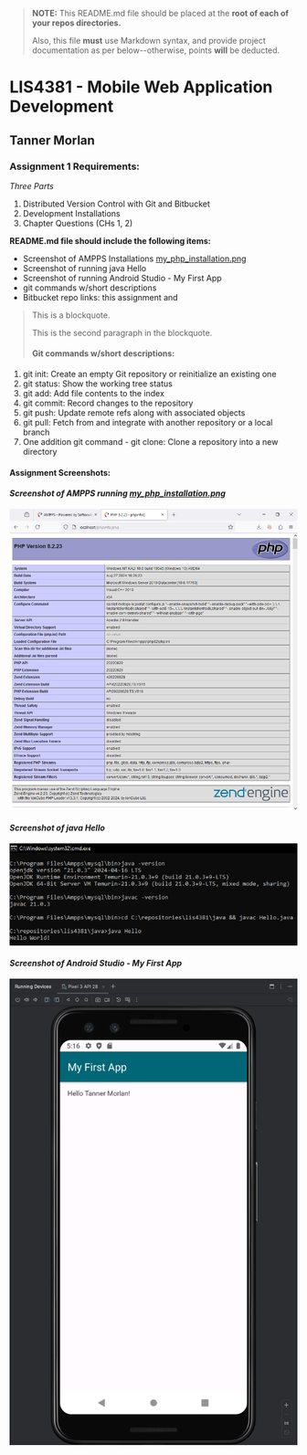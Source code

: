 > **NOTE:** This README.md file should be placed at the **root of each of your repos directories.**
>
>Also, this file **must** use Markdown syntax, and provide project documentation as per below--otherwise, points **will** be deducted.
>

# LIS4381 - Mobile Web Application Development

## Tanner Morlan

### **Assignment 1 Requirements:**

*Three Parts*

1. Distributed Version Control with Git and Bitbucket
2. Development Installations
3. Chapter Questions (CHs 1, 2)

**README.md file should include the following items:**

- Screenshot of AMPPS Installations [my_php_installation.png](img/my_php_installation.png "My PHP Installation")
- Screenshot of running java Hello
- Screenshot of running Android Studio - My First App
- git commands w/short descriptions
- Bitbucket repo links: this assignment and

> This is a blockquote.
> 
> This is the second paragraph in the blockquote.
>
> #### Git commands w/short descriptions:

1. git init: Create an empty Git repository or reinitialize an existing one
2. git status: Show the working tree status
3. git add: Add file contents to the index
4. git commit: Record changes to the repository
5. git push: Update remote refs along with associated objects
6. git pull: Fetch from and integrate with another repository or a local branch
7. One addition git command - git clone: Clone a repository into a new directory

#### **Assignment Screenshots:**

#### *Screenshot of AMPPS running [my_php_installation.png](img/my_php_installation.png "My PHP Installation")*

![Screenshot of AMPPS running](img/my_php_installation.png "Screenshot of AMPPS running")

#### *Screenshot of java Hello*

![Screenshot of java Hello](img/java_hello.png "Screenshot of java Hello")

#### *Screenshot of Android Studio - My First App*

![Screenshot of Android Studio - My First App](img/android_studio_my_first_app.png "Screenshot of Android Studio - My First App")

